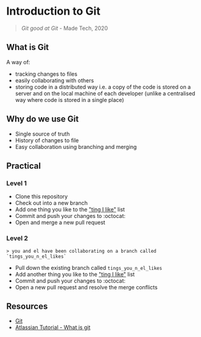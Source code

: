 # Introduction to Git

> *Git good at Git* - Made Tech, 2020

## What is Git

A way of:

- tracking changes to files
- easily collaborating with others
- storing code in a distributed way i.e. a copy of the code is stored on a
  server and on the local machine of each developer (unlike a centralised way
  where code is stored in a single place)

## Why do we use Git

- Single source of truth
- History of changes to file
- Easy collaboration using branching and merging

## Practical

### Level 1

- Clone this repository
- Check out into a new branch
- Add one thing you like to the ["ting I like"](/tings-i-like.md) list
- Commit and push your changes to :octocat:
- Open and merge a new pull request

### Level 2
    > you and el have been collaborating on a branch called `tings_you_n_el_likes`

  - Pull down the existing branch called `tings_you_n_el_likes`
  - Add another thing you like to the ["ting I like"](/tings-i-like.md) list
  - Commit and push your changes to :octocat:
  - Open a new pull request and resolve the merge conflicts

## Resources

- [Git](https://git-scm.com/)
- [Atlassian Tutorial - What is git](https://www.atlassian.com/git/tutorials/what-is-git)

